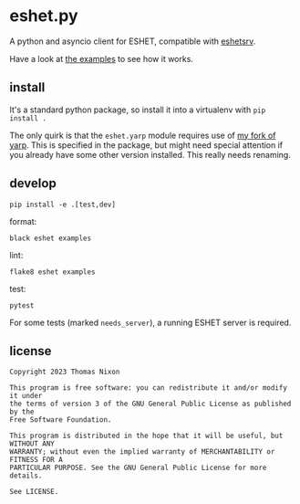 # eshet.py

A python and asyncio client for ESHET, compatible with
[eshetsrv](https://github.com/tomjnixon/eshetsrv).

Have a look at [the examples](examples) to see how it works.

## install

It's a standard python package, so install it into a virtualenv with `pip install .`

The only quirk is that the `eshet.yarp` module requires use of [my fork of
yarp](https://github.com/tomjnixon/yarp). This is specified in the package, but
might need special attention if you already have some other version installed.
This really needs renaming.

## develop

    pip install -e .[test,dev]

format:

    black eshet examples

lint:
    
    flake8 eshet examples

test:
    
    pytest

For some tests (marked `needs_server`), a running ESHET server is required.

## license

```
Copyright 2023 Thomas Nixon

This program is free software: you can redistribute it and/or modify it under
the terms of version 3 of the GNU General Public License as published by the
Free Software Foundation.

This program is distributed in the hope that it will be useful, but WITHOUT ANY
WARRANTY; without even the implied warranty of MERCHANTABILITY or FITNESS FOR A
PARTICULAR PURPOSE. See the GNU General Public License for more details.

See LICENSE.
```
